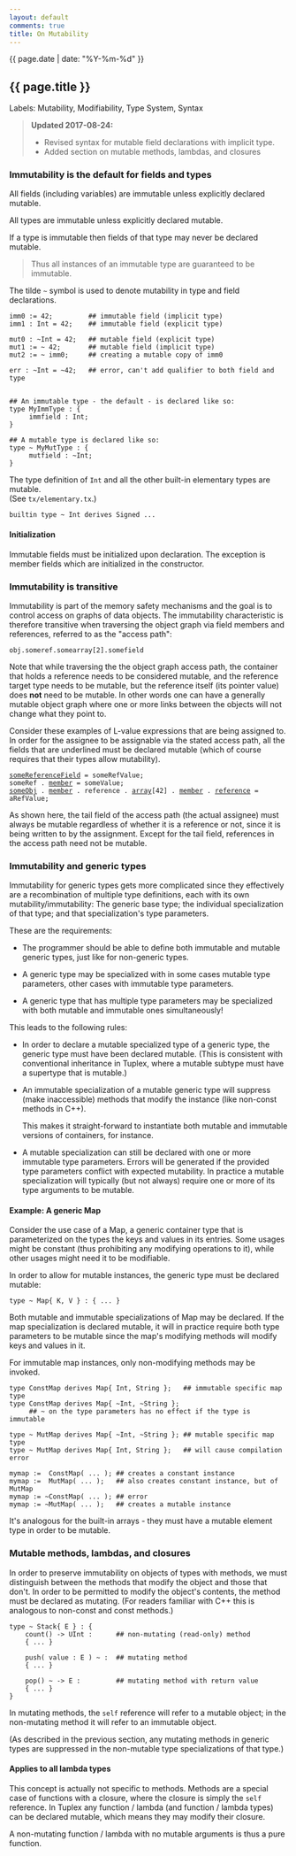 ```yaml
---
layout: default
comments: true
title: On Mutability
---
```

{{ page.date | date: "%Y-%m-%d" }}
## {{ page.title }}

Labels: Mutability, Modifiability, Type System, Syntax

> **Updated 2017-08-24:**
> - Revised syntax for mutable field declarations with implicit type.
> - Added section on mutable methods, lambdas, and closures

### Immutability is the default for fields and types

All fields (including variables) are immutable unless explicitly declared mutable.

All types are immutable unless explicitly declared mutable.

If a type is immutable then fields of that type may never be declared mutable.

> Thus all instances of an immutable type are guaranteed to be immutable.

The tilde `~` symbol is used to denote mutability in type and field declarations.

    imm0 := 42;         ## immutable field (implicit type)
    imm1 : Int = 42;    ## immutable field (explicit type)

    mut0 : ~Int = 42;   ## mutable field (explicit type)
    mut1 := ~ 42;       ## mutable field (implicit type)
    mut2 := ~ imm0;     ## creating a mutable copy of imm0

    err : ~Int = ~42;   ## error, can't add qualifier to both field and type


    ## An immutable type - the default - is declared like so:
    type MyImmType : {
         immfield : Int;
    }  

    ## A mutable type is declared like so:
    type ~ MyMutType : {
         mutfield : ~Int;
    }

The type definition of `Int` and all the other built-in elementary types are mutable.<br>(See `tx/elementary.tx`.)

    builtin type ~ Int derives Signed ...


#### Initialization

Immutable fields must be initialized upon declaration. The exception is member fields which are initialized in the constructor.


### Immutability is transitive

Immutability is part of the memory safety mechanisms and the goal is to control access on graphs of data objects. The immutability characteristic is therefore transitive when traversing the object graph via field members and references, referred to as the "access path":

    obj.someref.somearray[2].somefield

Note that while traversing the the object graph access path, the container that holds a reference needs to be considered mutable, and the reference target type needs to be mutable, but the reference itself (its pointer value) does **not** need to be mutable. In other words one can have a generally mutable object graph where one or more links between the objects will not change what they point to.

Consider these examples of L-value expressions that are being assigned to. In order for the assignee to be assignable via the stated access path, all the fields that are underlined must be declared mutable (which of course requires that their types allow mutability).

<pre><code><u>someReferenceField</u> = someRefValue;
someRef . <u>member</u> = someValue;
<u>someObj</u> . <u>member</u> . reference . <u>array</u>[42] . <u>member</u> . <u>reference</u> = aRefValue;
</code></pre>

As shown here, the tail field of the access path (the actual assignee) must always be mutable regardless of whether it is a reference or not, since it is being written to by the assignment. Except for the tail field, references in the access path need not be mutable.


### Immutability and generic types

Immutability for generic types gets more complicated since they effectively are a recombination of multiple type definitions, each with its own mutability/immutability: The generic base type; the individual specialization of that type; and that specialization's type parameters.

These are the requirements:

* The programmer should be able to define both immutable and mutable generic types, just like for non-generic types.

* A generic type may be specialized with in some cases mutable type parameters, other cases with immutable type parameters.

* A generic type that has multiple type parameters may be specialized with both mutable and immutable ones simultaneously!

This leads to the following rules:

* In order to declare a mutable specialized type of a generic type, the generic type must have been declared mutable. (This is consistent with conventional inheritance in Tuplex, where a mutable subtype must have a supertype that is mutable.)

* An immutable specialization of a mutable generic type will suppress (make inaccessible) methods that modify the instance (like non-const methods in C++).

  This makes it straight-forward to instantiate both mutable and immutable versions of containers, for instance.

* A mutable specialization can still be declared with one or more immutable type parameters. Errors will be generated if the provided type parameters conflict with expected mutability. In practice a mutable specialization will typically (but not always) require one or more of its type arguments to be mutable.

#### Example: A generic Map

Consider the use case of a Map, a generic container type that is parameterized on the types the keys and values in its entries. Some usages might be constant (thus prohibiting any modifying operations to it), while other usages might need it to be modifiable.

In order to allow for mutable instances, the generic type must be declared mutable:

    type ~ Map{ K, V } : { ... }

Both mutable and immutable specializations of Map may be declared. If the map specialization is declared mutable, it will in practice require both type parameters to be mutable since the map's modifying methods will modify keys and values in it.

For immutable map instances, only non-modifying methods may be invoked.

    type ConstMap derives Map{ Int, String };   ## immutable specific map type
    type ConstMap derives Map{ ~Int, ~String };
         ## ~ on the type parameters has no effect if the type is immutable 

    type ~ MutMap derives Map{ ~Int, ~String }; ## mutable specific map type
    type ~ MutMap derives Map{ Int, String };   ## will cause compilation error

    mymap :=  ConstMap( ... ); ## creates a constant instance
    mymap :=  MutMap( ... );   ## also creates constant instance, but of MutMap
    mymap := ~ConstMap( ... ); ## error
    mymap := ~MutMap( ... );   ## creates a mutable instance

It's analogous for the built-in arrays - they must have a mutable element type in order to be mutable.


### Mutable methods, lambdas, and closures

In order to preserve immutability on objects of types with methods, we must distinguish between the methods that modify the object and those that don't. In order to be permitted to modify the object's contents, the method must be declared as mutating. (For readers familiar with C++ this is analogous to non-const and const methods.)

    type ~ Stack{ E } : {
        count() -> UInt :      ## non-mutating (read-only) method
        { ... }

        push( value : E ) ~ :  ## mutating method
        { ... }

        pop() ~ -> E :         ## mutating method with return value
        { ... }
    }

In mutating methods, the `self` reference will refer to a mutable object; in the non-mutating method it will refer to an immutable object.

(As described in the previous section, any mutating methods in generic types are suppressed in the non-mutable type specializations of that type.)

#### Applies to all lambda types

This concept is actually not specific to methods. Methods are a special case of functions with a closure, where the closure is simply the `self` reference. In Tuplex any function / lambda (and function / lambda types) can be declared mutable, which means they may modify their closure.

A non-mutating function / lambda with no mutable arguments is thus a pure function.
